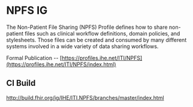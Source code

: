 # NPFS IG

The Non-Patient File Sharing (NPFS) Profile defines how to share non-patient files such as clinical workflow definitions, domain policies, and stylesheets. Those files can be created and consumed by many different systems involved in a wide variety of data sharing workflows.

Formal Publication -- [https://profiles.ihe.net/ITI/NPFS](https://profiles.ihe.net/ITI/NPFS/index.html)

## CI Build

http://build.fhir.org/ig/IHE/ITI.NPFS/branches/master/index.html
